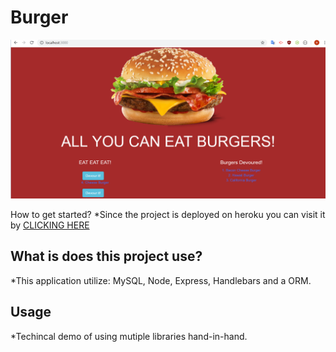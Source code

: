 # Burger
![Screenshot of app](https://github.com/Finishoff/burger/blob/master/public/assets/image/burgerhome.png)

How to get started?
    *Since the project is deployed on heroku you can visit it by 
    [CLICKING HERE](https://sheltered-depths-43019.herokuapp.com/)

## What is does this project use?
   *This application utilize: MySQL, Node, Express, Handlebars and a ORM. 
   
## Usage
   *Techincal demo of using mutiple libraries hand-in-hand.
   
